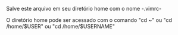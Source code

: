 Salve este arquivo em seu diretório home com o nome -.vimrc-

O diretório home pode ser acessado com o comando "cd ~" ou "cd /home/$USER" ou "cd /home/$USERNAME"

